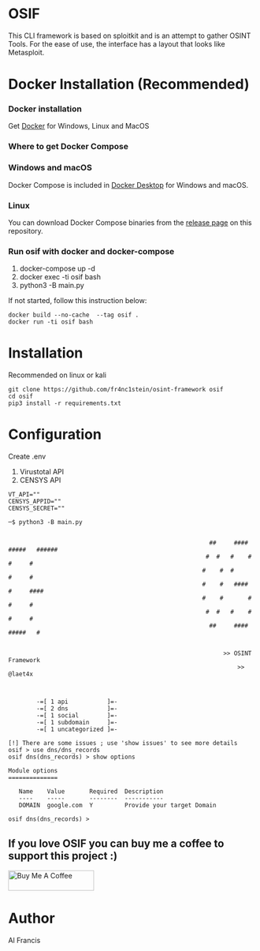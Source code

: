 # OSIF 
This CLI framework is based on sploitkit and is an attempt to gather OSINT Tools. For the ease of use, the interface has a layout that looks like Metasploit.

# Docker Installation (Recommended)

### Docker installation
Get [Docker](https://docs.docker.com/get-docker/)
for Windows, Linux and MacOS

### Where to get Docker Compose
### Windows and macOS
Docker Compose is included in
[Docker Desktop](https://www.docker.com/products/docker-desktop)
for Windows and macOS.

### Linux
You can download Docker Compose binaries from the
[release page](https://github.com/docker/compose/releases) on this repository.

### Run osif with docker and docker-compose
1. docker-compose up -d
2. docker exec -ti osif bash
3. python3 -B main.py

If not started, follow this instruction below:
```
docker build --no-cache  --tag osif .
docker run -ti osif bash
```



# Installation
Recommended on linux or kali
```
git clone https://github.com/fr4nc1stein/osint-framework osif
cd osif
pip3 install -r requirements.txt
```

# Configuration

Create .env
1. Virustotal API
2. CENSYS API
```
VT_API=""
CENSYS_APPID=""
CENSYS_SECRET=""
```



```
─$ python3 -B main.py 


                                                         ##     ####   #####   ######
                                                        #  #   #    #    #     #
                                                       #    #  #         #     #
                                                       #    #   ####     #     ####
                                                       #    #       #    #     #
                                                        #  #   #    #    #     #
                                                         ##     ####   #####   #

            
                                                             >> OSINT Framework                                                            
                                                                 >> @laet4x                                                                
                                                                                                                                           
 

        -=[ 1 api           ]=-
        -=[ 2 dns           ]=-
        -=[ 1 social        ]=-
        -=[ 1 subdomain     ]=-
        -=[ 1 uncategorized ]=-

[!] There are some issues ; use 'show issues' to see more details
osif > use dns/dns_records                                                                                                                 
osif dns(dns_records) > show options                                                                                                       

Module options
==============

   Name    Value       Required  Description                
   ----    -----       --------  -----------                
   DOMAIN  google.com  Y         Provide your target Domain 

osif dns(dns_records) > 
```
## If you love OSIF you can buy me a coffee to support this project :)
 <a href="https://www.buymeacoffee.com/laet4x" target="_blank"><img src="https://cdn.buymeacoffee.com/buttons/default-orange.png" alt="Buy Me A Coffee" height="41" width="174"></a>


# Author
Al Francis 
